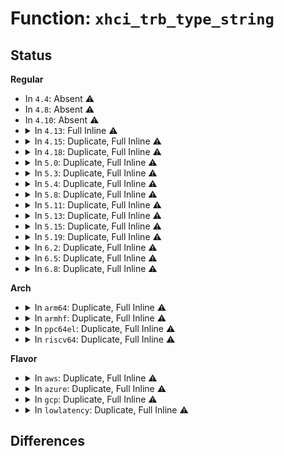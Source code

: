 # Function: <code>xhci_trb_type_string</code>

## Status
<b>Regular</b>
<ul>
<li>
In <code>4.4</code>: Absent ⚠️
</li>
<li>
In <code>4.8</code>: Absent ⚠️
</li>
<li>
In <code>4.10</code>: Absent ⚠️
</li>
<li>
<details>
<summary>In <code>4.13</code>: Full Inline ⚠️</summary>

**Collision:** Unique Static

**Inline:** Full

**Transformation:** False

**Instances:**

```
In drivers/usb/host/xhci-trace.c (0)
Location: drivers/usb/host/xhci.h:1391
Inline: True
```
</details>
</li>
<li>
<details>
<summary>In <code>4.15</code>: Duplicate, Full Inline ⚠️</summary>

**Collision:** Static Duplication

**Inline:** Full

**Transformation:** False

**Instances:**

```
In drivers/usb/host/xhci-trace.c (0)
Location: drivers/usb/host/xhci.h:1393
Inline: True
```
```
In drivers/usb/host/xhci-debugfs.c (0)
Location: drivers/usb/host/xhci.h:1393
Inline: True
```
</details>
</li>
<li>
<details>
<summary>In <code>4.18</code>: Duplicate, Full Inline ⚠️</summary>

**Collision:** Static Duplication

**Inline:** Full

**Transformation:** False

**Instances:**

```
In drivers/usb/host/xhci-trace.c (ffffffff817b164c)
Location: drivers/usb/host/xhci.h:1399
Inline: True
Inline callers:
  - drivers/usb/host/xhci-trace.c:xhci_decode_trb
  - drivers/usb/host/xhci-trace.c:xhci_decode_trb
  - drivers/usb/host/xhci-trace.c:xhci_decode_trb
  - drivers/usb/host/xhci-trace.c:xhci_decode_trb
  - drivers/usb/host/xhci-trace.c:xhci_decode_trb
```
```
In drivers/usb/host/xhci-debugfs.c (ffffffff817b58ec)
Location: drivers/usb/host/xhci.h:1399
Inline: True
Inline callers:
  - drivers/usb/host/xhci-debugfs.c:xhci_decode_trb
  - drivers/usb/host/xhci-debugfs.c:xhci_decode_trb
  - drivers/usb/host/xhci-debugfs.c:xhci_decode_trb
  - drivers/usb/host/xhci-debugfs.c:xhci_decode_trb
  - drivers/usb/host/xhci-debugfs.c:xhci_decode_trb
```
</details>
</li>
<li>
<details>
<summary>In <code>5.0</code>: Duplicate, Full Inline ⚠️</summary>

**Collision:** Static Duplication

**Inline:** Full

**Transformation:** False

**Instances:**

```
In drivers/usb/host/xhci-trace.c (ffffffff817d7de7)
Location: drivers/usb/host/xhci.h:1407
Inline: True
Inline callers:
  - drivers/usb/host/xhci-trace.c:xhci_decode_trb
  - drivers/usb/host/xhci-trace.c:xhci_decode_trb
  - drivers/usb/host/xhci-trace.c:xhci_decode_trb
  - drivers/usb/host/xhci-trace.c:xhci_decode_trb
  - drivers/usb/host/xhci-trace.c:xhci_decode_trb
```
```
In drivers/usb/host/xhci-debugfs.c (ffffffff817dc037)
Location: drivers/usb/host/xhci.h:1407
Inline: True
Inline callers:
  - drivers/usb/host/xhci-debugfs.c:xhci_decode_trb
  - drivers/usb/host/xhci-debugfs.c:xhci_decode_trb
  - drivers/usb/host/xhci-debugfs.c:xhci_decode_trb
  - drivers/usb/host/xhci-debugfs.c:xhci_decode_trb
  - drivers/usb/host/xhci-debugfs.c:xhci_decode_trb
```
</details>
</li>
<li>
<details>
<summary>In <code>5.3</code>: Duplicate, Full Inline ⚠️</summary>

**Collision:** Static Duplication

**Inline:** Full

**Transformation:** False

**Instances:**

```
In drivers/usb/host/xhci-trace.c (ffffffff8181822b)
Location: drivers/usb/host/xhci.h:1420
Inline: True
Inline callers:
  - drivers/usb/host/xhci-trace.c:xhci_decode_trb
  - drivers/usb/host/xhci-trace.c:xhci_decode_trb
  - drivers/usb/host/xhci-trace.c:xhci_decode_trb
  - drivers/usb/host/xhci-trace.c:xhci_decode_trb
  - drivers/usb/host/xhci-trace.c:xhci_decode_trb
```
```
In drivers/usb/host/xhci-debugfs.c (ffffffff8181d564)
Location: drivers/usb/host/xhci.h:1420
Inline: True
Inline callers:
  - drivers/usb/host/xhci-debugfs.c:xhci_ring_trb_show
  - drivers/usb/host/xhci-debugfs.c:xhci_ring_trb_show
  - drivers/usb/host/xhci-debugfs.c:xhci_ring_trb_show
  - drivers/usb/host/xhci-debugfs.c:xhci_ring_trb_show
  - drivers/usb/host/xhci-debugfs.c:xhci_ring_trb_show
```
</details>
</li>
<li>
<details>
<summary>In <code>5.4</code>: Duplicate, Full Inline ⚠️</summary>

**Collision:** Static Duplication

**Inline:** Full

**Transformation:** False

**Instances:**

```
In drivers/usb/host/xhci-trace.c (ffffffff818494ab)
Location: drivers/usb/host/xhci.h:1420
Inline: True
Inline callers:
  - drivers/usb/host/xhci-trace.c:xhci_decode_trb
  - drivers/usb/host/xhci-trace.c:xhci_decode_trb
  - drivers/usb/host/xhci-trace.c:xhci_decode_trb
  - drivers/usb/host/xhci-trace.c:xhci_decode_trb
  - drivers/usb/host/xhci-trace.c:xhci_decode_trb
```
```
In drivers/usb/host/xhci-debugfs.c (ffffffff8184e93a)
Location: drivers/usb/host/xhci.h:1420
Inline: True
Inline callers:
  - drivers/usb/host/xhci-debugfs.c:xhci_ring_trb_show
  - drivers/usb/host/xhci-debugfs.c:xhci_ring_trb_show
  - drivers/usb/host/xhci-debugfs.c:xhci_ring_trb_show
  - drivers/usb/host/xhci-debugfs.c:xhci_ring_trb_show
  - drivers/usb/host/xhci-debugfs.c:xhci_ring_trb_show
```
</details>
</li>
<li>
<details>
<summary>In <code>5.8</code>: Duplicate, Full Inline ⚠️</summary>

**Collision:** Static Duplication

**Inline:** Full

**Transformation:** False

**Instances:**

```
In drivers/usb/host/xhci-trace.c (ffffffff8191bceb)
Location: drivers/usb/host/xhci.h:1420
Inline: True
Inline callers:
  - drivers/usb/host/xhci-trace.c:xhci_decode_trb
  - drivers/usb/host/xhci-trace.c:xhci_decode_trb
  - drivers/usb/host/xhci-trace.c:xhci_decode_trb
  - drivers/usb/host/xhci-trace.c:xhci_decode_trb
  - drivers/usb/host/xhci-trace.c:xhci_decode_trb
```
```
In drivers/usb/host/xhci-debugfs.c (ffffffff8192079b)
Location: drivers/usb/host/xhci.h:1420
Inline: True
Inline callers:
  - drivers/usb/host/xhci-debugfs.c:xhci_decode_trb
  - drivers/usb/host/xhci-debugfs.c:xhci_decode_trb
  - drivers/usb/host/xhci-debugfs.c:xhci_decode_trb
  - drivers/usb/host/xhci-debugfs.c:xhci_decode_trb
  - drivers/usb/host/xhci-debugfs.c:xhci_decode_trb
```
</details>
</li>
<li>
<details>
<summary>In <code>5.11</code>: Duplicate, Full Inline ⚠️</summary>

**Collision:** Static Duplication

**Inline:** Full

**Transformation:** False

**Instances:**

```
In drivers/usb/host/xhci-trace.c (ffffffff8192335b)
Location: drivers/usb/host/xhci.h:1424
Inline: True
Inline callers:
  - drivers/usb/host/xhci-trace.c:xhci_decode_trb
  - drivers/usb/host/xhci-trace.c:xhci_decode_trb
  - drivers/usb/host/xhci-trace.c:xhci_decode_trb
  - drivers/usb/host/xhci-trace.c:xhci_decode_trb
  - drivers/usb/host/xhci-trace.c:xhci_decode_trb
```
```
In drivers/usb/host/xhci-debugfs.c (ffffffff81927d4b)
Location: drivers/usb/host/xhci.h:1424
Inline: True
Inline callers:
  - drivers/usb/host/xhci-debugfs.c:xhci_decode_trb
  - drivers/usb/host/xhci-debugfs.c:xhci_decode_trb
  - drivers/usb/host/xhci-debugfs.c:xhci_decode_trb
  - drivers/usb/host/xhci-debugfs.c:xhci_decode_trb
  - drivers/usb/host/xhci-debugfs.c:xhci_decode_trb
```
</details>
</li>
<li>
<details>
<summary>In <code>5.13</code>: Duplicate, Full Inline ⚠️</summary>

**Collision:** Static Duplication

**Inline:** Full

**Transformation:** False

**Instances:**

```
In drivers/usb/host/xhci-trace.c (ffffffff81906a4e)
Location: drivers/usb/host/xhci.h:1428
Inline: True
Inline callers:
  - drivers/usb/host/xhci-trace.c:xhci_decode_trb
  - drivers/usb/host/xhci-trace.c:xhci_decode_trb
  - drivers/usb/host/xhci-trace.c:xhci_decode_trb
  - drivers/usb/host/xhci-trace.c:xhci_decode_trb
  - drivers/usb/host/xhci-trace.c:xhci_decode_trb
```
```
In drivers/usb/host/xhci-debugfs.c (ffffffff8190b3ce)
Location: drivers/usb/host/xhci.h:1428
Inline: True
Inline callers:
  - drivers/usb/host/xhci-debugfs.c:xhci_decode_trb
  - drivers/usb/host/xhci-debugfs.c:xhci_decode_trb
  - drivers/usb/host/xhci-debugfs.c:xhci_decode_trb
  - drivers/usb/host/xhci-debugfs.c:xhci_decode_trb
  - drivers/usb/host/xhci-debugfs.c:xhci_decode_trb
```
</details>
</li>
<li>
<details>
<summary>In <code>5.15</code>: Duplicate, Full Inline ⚠️</summary>

**Collision:** Static Duplication

**Inline:** Full

**Transformation:** False

**Instances:**

```
In drivers/usb/host/xhci-trace.c (ffffffff819a7e2f)
Location: drivers/usb/host/xhci.h:1431
Inline: True
```
```
In drivers/usb/host/xhci-debugfs.c (ffffffff819ac8af)
Location: drivers/usb/host/xhci.h:1431
Inline: True
```
</details>
</li>
<li>
<details>
<summary>In <code>5.19</code>: Duplicate, Full Inline ⚠️</summary>

**Collision:** Static Duplication

**Inline:** Full

**Transformation:** False

**Instances:**

```
In drivers/usb/host/xhci-trace.c (ffffffff81b0695f)
Location: drivers/usb/host/xhci.h:1432
Inline: True
```
```
In drivers/usb/host/xhci-debugfs.c (ffffffff81b0af3f)
Location: drivers/usb/host/xhci.h:1432
Inline: True
```
</details>
</li>
<li>
<details>
<summary>In <code>6.2</code>: Duplicate, Full Inline ⚠️</summary>

**Collision:** Static Duplication

**Inline:** Full

**Transformation:** False

**Instances:**

```
In drivers/usb/host/xhci-trace.c (ffffffff81c9614f)
Location: drivers/usb/host/xhci.h:1433
Inline: True
```
```
In drivers/usb/host/xhci-debugfs.c (ffffffff81c9ae8f)
Location: drivers/usb/host/xhci.h:1433
Inline: True
```
</details>
</li>
<li>
<details>
<summary>In <code>6.5</code>: Duplicate, Full Inline ⚠️</summary>

**Collision:** Static Duplication

**Inline:** Full

**Transformation:** False

**Instances:**

```
In drivers/usb/host/xhci-trace.c (ffffffff81cfc9d5)
Location: drivers/usb/host/xhci.h:1436
Inline: True
```
```
In drivers/usb/host/xhci-debugfs.c (ffffffff81d02325)
Location: drivers/usb/host/xhci.h:1436
Inline: True
```
</details>
</li>
<li>
<details>
<summary>In <code>6.8</code>: Duplicate, Full Inline ⚠️</summary>

**Collision:** Static Duplication

**Inline:** Full

**Transformation:** False

**Instances:**

```
In drivers/usb/host/xhci-trace.c (ffffffff81db23a5)
Location: drivers/usb/host/xhci.h:1411
Inline: True
```
```
In drivers/usb/host/xhci-debugfs.c (ffffffff81db7e55)
Location: drivers/usb/host/xhci.h:1411
Inline: True
```
</details>
</li>
</ul>
<b>Arch</b>
<ul>
<li>
<details>
<summary>In <code>arm64</code>: Duplicate, Full Inline ⚠️</summary>

**Collision:** Static Duplication

**Inline:** Full

**Transformation:** False

**Instances:**

```
In drivers/usb/host/xhci-trace.c (ffff800010a87c68)
Location: drivers/usb/host/xhci.h:1420
Inline: True
Inline callers:
  - drivers/usb/host/xhci-trace.c:xhci_decode_trb
  - drivers/usb/host/xhci-trace.c:xhci_decode_trb
  - drivers/usb/host/xhci-trace.c:xhci_decode_trb
  - drivers/usb/host/xhci-trace.c:xhci_decode_trb
  - drivers/usb/host/xhci-trace.c:xhci_decode_trb
```
```
In drivers/usb/host/xhci-debugfs.c (ffff800010a8ee38)
Location: drivers/usb/host/xhci.h:1420
Inline: True
Inline callers:
  - drivers/usb/host/xhci-debugfs.c:xhci_ring_trb_show
  - drivers/usb/host/xhci-debugfs.c:xhci_ring_trb_show
  - drivers/usb/host/xhci-debugfs.c:xhci_ring_trb_show
  - drivers/usb/host/xhci-debugfs.c:xhci_ring_trb_show
  - drivers/usb/host/xhci-debugfs.c:xhci_ring_trb_show
```
</details>
</li>
<li>
<details>
<summary>In <code>armhf</code>: Duplicate, Full Inline ⚠️</summary>

**Collision:** Static Duplication

**Inline:** Full

**Transformation:** False

**Instances:**

```
In drivers/usb/host/xhci-trace.c (c0b5b4b8)
Location: drivers/usb/host/xhci.h:1420
Inline: True
Inline callers:
  - drivers/usb/host/xhci-trace.c:xhci_decode_trb
  - drivers/usb/host/xhci-trace.c:xhci_decode_trb
  - drivers/usb/host/xhci-trace.c:xhci_decode_trb
  - drivers/usb/host/xhci-trace.c:xhci_decode_trb
  - drivers/usb/host/xhci-trace.c:xhci_decode_trb
```
```
In drivers/usb/host/xhci-debugfs.c (c0b60ce4)
Location: drivers/usb/host/xhci.h:1420
Inline: True
Inline callers:
  - drivers/usb/host/xhci-debugfs.c:xhci_ring_trb_show
  - drivers/usb/host/xhci-debugfs.c:xhci_ring_trb_show
  - drivers/usb/host/xhci-debugfs.c:xhci_ring_trb_show
  - drivers/usb/host/xhci-debugfs.c:xhci_ring_trb_show
  - drivers/usb/host/xhci-debugfs.c:xhci_ring_trb_show
```
</details>
</li>
<li>
<details>
<summary>In <code>ppc64el</code>: Duplicate, Full Inline ⚠️</summary>

**Collision:** Static Duplication

**Inline:** Full

**Transformation:** False

**Instances:**

```
In drivers/usb/host/xhci-trace.c (c000000000b6311c)
Location: drivers/usb/host/xhci.h:1420
Inline: True
Inline callers:
  - drivers/usb/host/xhci-trace.c:xhci_decode_trb
  - drivers/usb/host/xhci-trace.c:xhci_decode_trb
  - drivers/usb/host/xhci-trace.c:xhci_decode_trb
  - drivers/usb/host/xhci-trace.c:xhci_decode_trb
  - drivers/usb/host/xhci-trace.c:xhci_decode_trb
```
```
In drivers/usb/host/xhci-debugfs.c (c000000000b6a928)
Location: drivers/usb/host/xhci.h:1420
Inline: True
Inline callers:
  - drivers/usb/host/xhci-debugfs.c:xhci_ring_trb_show
  - drivers/usb/host/xhci-debugfs.c:xhci_ring_trb_show
  - drivers/usb/host/xhci-debugfs.c:xhci_ring_trb_show
  - drivers/usb/host/xhci-debugfs.c:xhci_ring_trb_show
  - drivers/usb/host/xhci-debugfs.c:xhci_ring_trb_show
```
</details>
</li>
<li>
<details>
<summary>In <code>riscv64</code>: Duplicate, Full Inline ⚠️</summary>

**Collision:** Static Duplication

**Inline:** Full

**Transformation:** False

**Instances:**

```
In drivers/usb/host/xhci-trace.c (0)
Location: drivers/usb/host/xhci.h:1420
Inline: True
```
```
In drivers/usb/host/xhci-debugfs.c (0)
Location: drivers/usb/host/xhci.h:1420
Inline: True
```
</details>
</li>
</ul>
<b>Flavor</b>
<ul>
<li>
<details>
<summary>In <code>aws</code>: Duplicate, Full Inline ⚠️</summary>

**Collision:** Static Duplication

**Inline:** Full

**Transformation:** False

**Instances:**

```
In drivers/usb/host/xhci-trace.c (ffffffff8180185b)
Location: drivers/usb/host/xhci.h:1420
Inline: True
Inline callers:
  - drivers/usb/host/xhci-trace.c:xhci_decode_trb
  - drivers/usb/host/xhci-trace.c:xhci_decode_trb
  - drivers/usb/host/xhci-trace.c:xhci_decode_trb
  - drivers/usb/host/xhci-trace.c:xhci_decode_trb
  - drivers/usb/host/xhci-trace.c:xhci_decode_trb
```
```
In drivers/usb/host/xhci-debugfs.c (ffffffff8180470a)
Location: drivers/usb/host/xhci.h:1420
Inline: True
Inline callers:
  - drivers/usb/host/xhci-debugfs.c:xhci_ring_trb_show
  - drivers/usb/host/xhci-debugfs.c:xhci_ring_trb_show
  - drivers/usb/host/xhci-debugfs.c:xhci_ring_trb_show
  - drivers/usb/host/xhci-debugfs.c:xhci_ring_trb_show
  - drivers/usb/host/xhci-debugfs.c:xhci_ring_trb_show
```
</details>
</li>
<li>
<details>
<summary>In <code>azure</code>: Duplicate, Full Inline ⚠️</summary>

**Collision:** Static Duplication

**Inline:** Full

**Transformation:** False

**Instances:**

```
In drivers/usb/host/xhci-trace.c (ffffffff817c69fb)
Location: drivers/usb/host/xhci.h:1420
Inline: True
Inline callers:
  - drivers/usb/host/xhci-trace.c:xhci_decode_trb
  - drivers/usb/host/xhci-trace.c:xhci_decode_trb
  - drivers/usb/host/xhci-trace.c:xhci_decode_trb
  - drivers/usb/host/xhci-trace.c:xhci_decode_trb
  - drivers/usb/host/xhci-trace.c:xhci_decode_trb
```
```
In drivers/usb/host/xhci-debugfs.c (ffffffff817cbe8a)
Location: drivers/usb/host/xhci.h:1420
Inline: True
Inline callers:
  - drivers/usb/host/xhci-debugfs.c:xhci_ring_trb_show
  - drivers/usb/host/xhci-debugfs.c:xhci_ring_trb_show
  - drivers/usb/host/xhci-debugfs.c:xhci_ring_trb_show
  - drivers/usb/host/xhci-debugfs.c:xhci_ring_trb_show
  - drivers/usb/host/xhci-debugfs.c:xhci_ring_trb_show
```
</details>
</li>
<li>
<details>
<summary>In <code>gcp</code>: Duplicate, Full Inline ⚠️</summary>

**Collision:** Static Duplication

**Inline:** Full

**Transformation:** False

**Instances:**

```
In drivers/usb/host/xhci-trace.c (ffffffff8183e32b)
Location: drivers/usb/host/xhci.h:1420
Inline: True
Inline callers:
  - drivers/usb/host/xhci-trace.c:xhci_decode_trb
  - drivers/usb/host/xhci-trace.c:xhci_decode_trb
  - drivers/usb/host/xhci-trace.c:xhci_decode_trb
  - drivers/usb/host/xhci-trace.c:xhci_decode_trb
  - drivers/usb/host/xhci-trace.c:xhci_decode_trb
```
```
In drivers/usb/host/xhci-debugfs.c (ffffffff818437ba)
Location: drivers/usb/host/xhci.h:1420
Inline: True
Inline callers:
  - drivers/usb/host/xhci-debugfs.c:xhci_ring_trb_show
  - drivers/usb/host/xhci-debugfs.c:xhci_ring_trb_show
  - drivers/usb/host/xhci-debugfs.c:xhci_ring_trb_show
  - drivers/usb/host/xhci-debugfs.c:xhci_ring_trb_show
  - drivers/usb/host/xhci-debugfs.c:xhci_ring_trb_show
```
</details>
</li>
<li>
<details>
<summary>In <code>lowlatency</code>: Duplicate, Full Inline ⚠️</summary>

**Collision:** Static Duplication

**Inline:** Full

**Transformation:** False

**Instances:**

```
In drivers/usb/host/xhci-trace.c (ffffffff818587fb)
Location: drivers/usb/host/xhci.h:1420
Inline: True
Inline callers:
  - drivers/usb/host/xhci-trace.c:xhci_decode_trb
  - drivers/usb/host/xhci-trace.c:xhci_decode_trb
  - drivers/usb/host/xhci-trace.c:xhci_decode_trb
  - drivers/usb/host/xhci-trace.c:xhci_decode_trb
  - drivers/usb/host/xhci-trace.c:xhci_decode_trb
```
```
In drivers/usb/host/xhci-debugfs.c (ffffffff8185dd1a)
Location: drivers/usb/host/xhci.h:1420
Inline: True
Inline callers:
  - drivers/usb/host/xhci-debugfs.c:xhci_ring_trb_show
  - drivers/usb/host/xhci-debugfs.c:xhci_ring_trb_show
  - drivers/usb/host/xhci-debugfs.c:xhci_ring_trb_show
  - drivers/usb/host/xhci-debugfs.c:xhci_ring_trb_show
  - drivers/usb/host/xhci-debugfs.c:xhci_ring_trb_show
```
</details>
</li>
</ul>

## Differences
